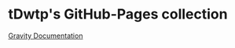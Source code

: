 <!--p align="center">
<img src="assets/images/logo.png" height="90px" alt="Gravity Programming Language" title="Gravity Programming Language">
</p-->

# tDwtp's GitHub-Pages collection

[Gravity Documentation](/gravity/)
